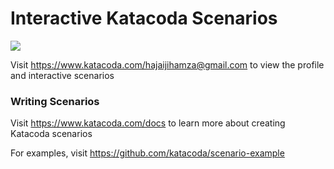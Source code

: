 # Interactive Katacoda Scenarios

[![](http://shields.katacoda.com/katacoda/hajaijihamza@gmail.com/count.svg)](https://www.katacoda.com/hajaijihamza@gmail.com "Get your profile on Katacoda.com")

Visit https://www.katacoda.com/hajaijihamza@gmail.com to view the profile and interactive scenarios

### Writing Scenarios
Visit https://www.katacoda.com/docs to learn more about creating Katacoda scenarios

For examples, visit https://github.com/katacoda/scenario-example
